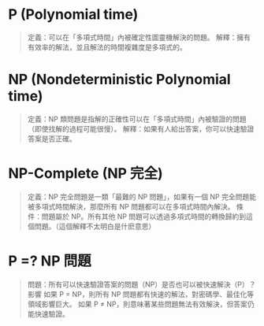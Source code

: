 ﻿# P (Polynomial time)
>定義：可以在「多項式時間」內被確定性圖靈機解決的問題。
>解釋：擁有有效率的解法，並且解法的時間複雜度是多項式的。

# NP (Nondeterministic Polynomial time)
>定義：NP 類問題是指解的正確性可以在「多項式時間」內被驗證的問題（即使找解的過程可能很慢）。
>解釋：如果有人給出答案，你可以快速驗證答案是否正確。

# NP-Complete (NP 完全)

>定義：NP 完全問題是一類「最難的 NP 問題」，如果有一個 NP 完全問題能被多項式時間解決，那麼所有 NP 問題都可以在多項式時間內解決。
>條件：問題屬於 NP。所有其他 NP 問題可以透過多項式時間的轉換歸約到這個問題。（這個解釋不太明白是什麽意思）

# P =? NP 問題

>問題：所有可以快速驗證答案的問題（NP）是否也可以被快速解決（P）？
>影響
>如果 P = NP，則所有 NP 問題都有快速的解法，對密碼學、最佳化等領域影響巨大。
>如果 P ≠ NP，則意味著某些問題無法有效解決，但答案仍能快速驗證。
